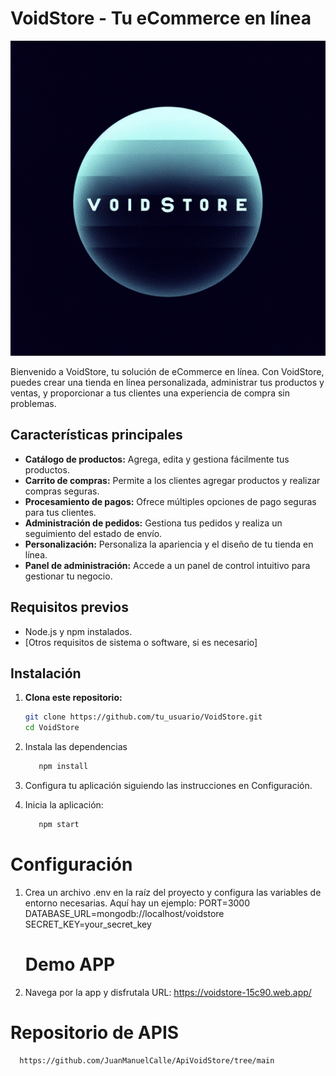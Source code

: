 # VoidStore - Tu eCommerce en línea

![VoidStore Logo](/public/VoidStoreLogo.jpg)

Bienvenido a VoidStore, tu solución de eCommerce en línea. Con VoidStore, puedes crear una tienda en línea personalizada, administrar tus productos y ventas, y proporcionar a tus clientes una experiencia de compra sin problemas.

## Características principales

- **Catálogo de productos:** Agrega, edita y gestiona fácilmente tus productos.
- **Carrito de compras:** Permite a los clientes agregar productos y realizar compras seguras.
- **Procesamiento de pagos:** Ofrece múltiples opciones de pago seguras para tus clientes.
- **Administración de pedidos:** Gestiona tus pedidos y realiza un seguimiento del estado de envío.
- **Personalización:** Personaliza la apariencia y el diseño de tu tienda en línea.
- **Panel de administración:** Accede a un panel de control intuitivo para gestionar tu negocio.

## Requisitos previos

- Node.js y npm instalados.
- [Otros requisitos de sistema o software, si es necesario]

## Instalación

1. **Clona este repositorio:**

   ```bash
   git clone https://github.com/tu_usuario/VoidStore.git
   cd VoidStore

  1. Instala las dependencias
      ```bash
         npm install
  2. Configura tu aplicación siguiendo las instrucciones en Configuración.
  3.  Inicia la aplicación:
      ```bash
         npm start

  # Configuración
   1. Crea un archivo .env en la raíz del proyecto y configura las variables de entorno necesarias. Aquí hay un ejemplo:
      PORT=3000
      DATABASE_URL=mongodb://localhost/voidstore
      SECRET_KEY=your_secret_key

      # Demo APP
   1. Navega por la app y disfrutala
      URL: https://voidstore-15c90.web.app/

   # Repositorio de APIS
      https://github.com/JuanManuelCalle/ApiVoidStore/tree/main
